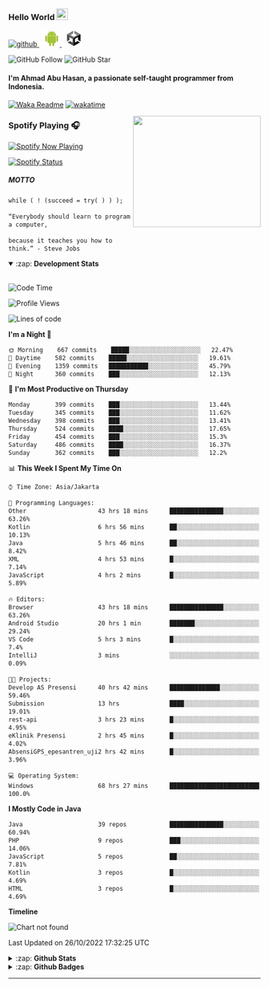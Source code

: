 ### Hello World <img src="https://github.com/eby8zevin/eby8zevin/blob/main/assets/Hi.gif"  width="23" height="23">

<p align="left">
  <a href="https://github.com/eby8zevin" target="_blank">
    <img src="https://github.com/eby8zevin/eby8zevin/blob/main/assets/GitHub.png" alt="github" width="33" height="33"/>
  </a>
  &nbsp;
  <a href="https://github.com/eby8zevin/QRBarcode" target="_blank">
    <img src="https://raw.githubusercontent.com/devicons/devicon/master/icons/android/android-plain.svg" alt="android" width="33" height="33"/>
  </a>
  &nbsp;
  <a href="https://github.com/eby8zevin/unity-ARMarker" target="_blank">
    <img src="https://raw.githubusercontent.com/devicons/devicon/master/icons/unity/unity-original.svg" alt="unity" width="33" height="33"/>
  </a>
</p>

![GitHub Follow](https://img.shields.io/github/followers/eby8zevin.svg?style=social&label=Follow)
![GitHub Star](https://img.shields.io/github/stars/eby8zevin?affiliations=OWNER%2CCOLLABORATOR&style=social&label=Star)

#### I'm Ahmad Abu Hasan, a passionate self-taught programmer from Indonesia.

[![Waka Readme](https://github.com/eby8zevin/eby8zevin/actions/workflows/anmol098.yml/badge.svg)](https://github.com/eby8zevin/eby8zevin/actions/workflows/anmol098.yml)
[![wakatime](https://wakatime.com/badge/user/bbcd646f-1daf-4865-a20e-46d4c803e6f8.svg)](https://wakatime.com/@bbcd646f-1daf-4865-a20e-46d4c803e6f8)

<img src="https://github.com/eby8zevin/eby8zevin/blob/main/assets/Octocat.png" width="255" height="222" align='right'>

### Spotify Playing 🎧

[<img src="https://spotify-now-playing-ahmadabuhasan.vercel.app/api/spotify-playing" alt="Spotify Now Playing" width="350" />](https://open.spotify.com/user/gr3y7pr12w9ol2dy2ccdb10e7)

[<img src="https://readme-spotify-status-ahmadabuhasan.vercel.app/api/run-spotify-status" alt="Spotify Status" width="350" />](https://open.spotify.com/user/gr3y7pr12w9ol2dy2ccdb10e7)

##### MOTTO

```
while ( ! (succeed = try( ) ) );

“Everybody should learn to program a computer,

because it teaches you how to think.” - Steve Jobs
```

<details open>
  <summary> :zap: <b>Development Stats</b> </summary>
<br/>

<!--START_SECTION:waka-->
![Code Time](http://img.shields.io/badge/Code%20Time-1%2C776%20hrs%2013%20mins-blue)

![Profile Views](http://img.shields.io/badge/Profile%20Views-4-blue)

![Lines of code](https://img.shields.io/badge/From%20Hello%20World%20I%27ve%20Written-236%20Thousand%20lines%20of%20code-blue)

**I'm a Night 🦉** 

```text
🌞 Morning    667 commits    █████░░░░░░░░░░░░░░░░░░░░   22.47% 
🌆 Daytime    582 commits    █████░░░░░░░░░░░░░░░░░░░░   19.61% 
🌃 Evening    1359 commits   ███████████░░░░░░░░░░░░░░   45.79% 
🌙 Night      360 commits    ███░░░░░░░░░░░░░░░░░░░░░░   12.13%

```
📅 **I'm Most Productive on Thursday** 

```text
Monday       399 commits    ███░░░░░░░░░░░░░░░░░░░░░░   13.44% 
Tuesday      345 commits    ███░░░░░░░░░░░░░░░░░░░░░░   11.62% 
Wednesday    398 commits    ███░░░░░░░░░░░░░░░░░░░░░░   13.41% 
Thursday     524 commits    ████░░░░░░░░░░░░░░░░░░░░░   17.65% 
Friday       454 commits    ███░░░░░░░░░░░░░░░░░░░░░░   15.3% 
Saturday     486 commits    ████░░░░░░░░░░░░░░░░░░░░░   16.37% 
Sunday       362 commits    ███░░░░░░░░░░░░░░░░░░░░░░   12.2%

```


📊 **This Week I Spent My Time On** 

```text
⌚︎ Time Zone: Asia/Jakarta

💬 Programming Languages: 
Other                    43 hrs 18 mins      ███████████████░░░░░░░░░░   63.26% 
Kotlin                   6 hrs 56 mins       ██░░░░░░░░░░░░░░░░░░░░░░░   10.13% 
Java                     5 hrs 46 mins       ██░░░░░░░░░░░░░░░░░░░░░░░   8.42% 
XML                      4 hrs 53 mins       █░░░░░░░░░░░░░░░░░░░░░░░░   7.14% 
JavaScript               4 hrs 2 mins        █░░░░░░░░░░░░░░░░░░░░░░░░   5.89%

🔥 Editors: 
Browser                  43 hrs 18 mins      ███████████████░░░░░░░░░░   63.26% 
Android Studio           20 hrs 1 min        ███████░░░░░░░░░░░░░░░░░░   29.24% 
VS Code                  5 hrs 3 mins        █░░░░░░░░░░░░░░░░░░░░░░░░   7.4% 
IntelliJ                 3 mins              ░░░░░░░░░░░░░░░░░░░░░░░░░   0.09%

🐱‍💻 Projects: 
Develop AS Presensi      40 hrs 42 mins      ██████████████░░░░░░░░░░░   59.46% 
Submission               13 hrs              ████░░░░░░░░░░░░░░░░░░░░░   19.01% 
rest-api                 3 hrs 23 mins       █░░░░░░░░░░░░░░░░░░░░░░░░   4.95% 
eKlinik Presensi         2 hrs 45 mins       █░░░░░░░░░░░░░░░░░░░░░░░░   4.02% 
AbsensiGPS_epesantren_uji2 hrs 42 mins       █░░░░░░░░░░░░░░░░░░░░░░░░   3.96%

💻 Operating System: 
Windows                  68 hrs 27 mins      █████████████████████████   100.0%

```

**I Mostly Code in Java** 

```text
Java                     39 repos            ███████████████░░░░░░░░░░   60.94% 
PHP                      9 repos             ███░░░░░░░░░░░░░░░░░░░░░░   14.06% 
JavaScript               5 repos             ██░░░░░░░░░░░░░░░░░░░░░░░   7.81% 
Kotlin                   3 repos             █░░░░░░░░░░░░░░░░░░░░░░░░   4.69% 
HTML                     3 repos             █░░░░░░░░░░░░░░░░░░░░░░░░   4.69%

```


**Timeline**

![Chart not found](https://raw.githubusercontent.com/eby8zevin/eby8zevin/main/charts/bar_graph.png) 


 Last Updated on 26/10/2022 17:32:25 UTC
<!--END_SECTION:waka-->

</details>

<details>
  <summary> :zap: <b>Github Stats</b> </summary>
<p align="center">:heart:</p>
<p align="center"><a href="https://github.com/eby8zevin">
  <img src="https://github-readme-stats.vercel.app/api?username=eby8zevin&show_icons=true&theme=dark&line_height=20">
  <img src="https://github-readme-stats.vercel.app/api/top-langs/?username=eby8zevin&layout=compact&theme=dark">
</a></p>
<p align="center">
  <a href="https://github.com/eby8zevin">
    <img src="https://github-readme-streak-stats.herokuapp.com/?user=eby8zevin&theme=dark"/>
  </a>
</p>
</details>

<details>
  <summary> :zap: <b>Github Badges</b> </summary>
  <br>
  <a href='https://archiveprogram.github.com/'><img src='https://raw.githubusercontent.com/acervenky/animated-github-badges/master/assets/acbadge.gif' width='40' height='40'></a> 
  <a href='https://docs.github.com/en/developers'><img src='https://raw.githubusercontent.com/acervenky/animated-github-badges/master/assets/devbadge.gif' width='40' height='40'></a> 
  <a href='https://github.com/pricing'><img src='https://raw.githubusercontent.com/acervenky/animated-github-badges/master/assets/pro.gif' width='40' height='40'></a> 
  <a href='https://stars.github.com/'><img src='https://raw.githubusercontent.com/acervenky/animated-github-badges/master/assets/starbadge.gif' width='35' height='35'></a> 
  <a href='https://docs.github.com/en/github/supporting-the-open-source-community-with-github-sponsors'><img src='https://raw.githubusercontent.com/acervenky/animated-github-badges/master/assets/sponsorbadge.gif' width='35' height='35'></a>
</details>

---
